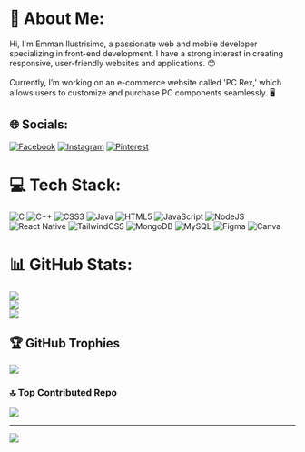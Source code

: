# 💫 About Me:
Hi, I'm Emman Ilustrisimo, a passionate web and mobile developer specializing in front-end development. I have a strong interest in creating responsive, user-friendly websites and applications. 😊<br><br>Currently, I’m working on an e-commerce website called 'PC Rex,' which allows users to customize and purchase PC components seamlessly. 🖥️


## 🌐 Socials:
[![Facebook](https://img.shields.io/badge/Facebook-%231877F2.svg?logo=Facebook&logoColor=white)](https://facebook.com/https://www.facebook.com/bahalakajan03) [![Instagram](https://img.shields.io/badge/Instagram-%23E4405F.svg?logo=Instagram&logoColor=white)](https://instagram.com/https://www.instagram.com/imanxnxnxxn/) [![Pinterest](https://img.shields.io/badge/Pinterest-%23E60023.svg?logo=Pinterest&logoColor=white)](https://pinterest.com/https://ph.pinterest.com/emmanuelilustrisimo/) 

# 💻 Tech Stack:
![C](https://img.shields.io/badge/c-%2300599C.svg?style=for-the-badge&logo=c&logoColor=white) ![C++](https://img.shields.io/badge/c++-%2300599C.svg?style=for-the-badge&logo=c%2B%2B&logoColor=white) ![CSS3](https://img.shields.io/badge/css3-%231572B6.svg?style=for-the-badge&logo=css3&logoColor=white) ![Java](https://img.shields.io/badge/java-%23ED8B00.svg?style=for-the-badge&logo=openjdk&logoColor=white) ![HTML5](https://img.shields.io/badge/html5-%23E34F26.svg?style=for-the-badge&logo=html5&logoColor=white) ![JavaScript](https://img.shields.io/badge/javascript-%23323330.svg?style=for-the-badge&logo=javascript&logoColor=%23F7DF1E) ![NodeJS](https://img.shields.io/badge/node.js-6DA55F?style=for-the-badge&logo=node.js&logoColor=white) ![React Native](https://img.shields.io/badge/react_native-%2320232a.svg?style=for-the-badge&logo=react&logoColor=%2361DAFB) ![TailwindCSS](https://img.shields.io/badge/tailwindcss-%2338B2AC.svg?style=for-the-badge&logo=tailwind-css&logoColor=white) ![MongoDB](https://img.shields.io/badge/MongoDB-%234ea94b.svg?style=for-the-badge&logo=mongodb&logoColor=white) ![MySQL](https://img.shields.io/badge/mysql-4479A1.svg?style=for-the-badge&logo=mysql&logoColor=white) ![Figma](https://img.shields.io/badge/figma-%23F24E1E.svg?style=for-the-badge&logo=figma&logoColor=white) ![Canva](https://img.shields.io/badge/Canva-%2300C4CC.svg?style=for-the-badge&logo=Canva&logoColor=white)
# 📊 GitHub Stats:
![](https://github-readme-stats.vercel.app/api?username=Ilustrisimo03&theme=dark&hide_border=false&include_all_commits=false&count_private=false)<br/>
![](https://nirzak-streak-stats.vercel.app/?user=Ilustrisimo03&theme=dark&hide_border=false)<br/>
![](https://github-readme-stats.vercel.app/api/top-langs/?username=Ilustrisimo03&theme=dark&hide_border=false&include_all_commits=false&count_private=false&layout=compact)

## 🏆 GitHub Trophies
![](https://github-profile-trophy.vercel.app/?username=Ilustrisimo03&theme=dark&no-frame=false&no-bg=true&margin-w=4)

### 🔝 Top Contributed Repo
![](https://github-contributor-stats.vercel.app/api?username=Ilustrisimo03&limit=5&theme=dark&combine_all_yearly_contributions=true)

---
[![](https://visitcount.itsvg.in/api?id=Ilustrisimo03&icon=0&color=0)](https://visitcount.itsvg.in)

<!-- Proudly created with GPRM ( https://gprm.itsvg.in ) -->
